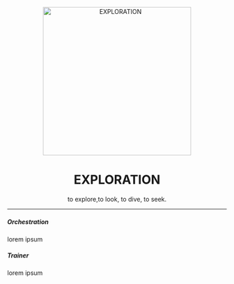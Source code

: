 <p align="center">
  <img src="https://upload.wikimedia.org/wikipedia/commons/thumb/2/21/Claude-Joseph_Vernet_-_A_Storm_on_a_Mediterranean_Coast_-_Google_Art_Project.jpg/960px-Claude-Joseph_Vernet_-_A_Storm_on_a_Mediterranean_Coast_-_Google_Art_Project.jpg?20121018212331" alt="EXPLORATION" width="340" />
</p>

<h1 align="center">EXPLORATION</h1>

<p align="center">
  to explore,to look, to dive, to seek.
</p>

<hr />

<h5 align="left">Orchestration</h5>
<p align="left">
  lorem ipsum
</p>

<h5 align="left">Trainer</h5>
<p align="left">
  lorem ipsum
</p>
